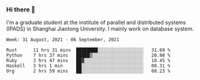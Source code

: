 ### Hi there 👋

I'm a graduate student at the institute of parallel and distributed systems (IPADS) in Shanghai Jiaotong University. I mainly work on database system.

<!--START_SECTION:waka-->
```text
Week: 31 August, 2021 - 06 September, 2021

Rust      11 hrs 31 mins  ████████░░░░░░░░░░░░░░░░░   31.69 % 
Python    7 hrs 37 mins   █████▒░░░░░░░░░░░░░░░░░░░   20.98 % 
Ruby      3 hrs 47 mins   ██▓░░░░░░░░░░░░░░░░░░░░░░   10.45 % 
Haskell   3 hrs 1 min     ██░░░░░░░░░░░░░░░░░░░░░░░   08.31 % 
Org       2 hrs 59 mins   ██░░░░░░░░░░░░░░░░░░░░░░░   08.23 % 
```
<!--END_SECTION:waka-->

<!--
**yqmmm/yqmmm** is a ✨ _special_ ✨ repository because its `README.md` (this file) appears on your GitHub profile.

Here are some ideas to get you started:

- 🔭 I’m currently working on ...
- 🌱 I’m currently learning ...
- 👯 I’m looking to collaborate on ...
- 🤔 I’m looking for help with ...
- 💬 Ask me about ...
- 📫 How to reach me: ...
- 😄 Pronouns: ...
- ⚡ Fun fact: ...
-->
